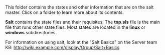 This folder contains the states and other information that are on the salt master. Click on a folder to learn more about its contents.

**Salt** contains the state files and their requisites. The **top.sls** file is the main file that runs other state files. Most states are located in the **linux** or **windows** subdirectories.

For information on using salt, look at the "Salt Basics" on the Server team KB: http://wiki.example.com/display/Group/Salt+Basics